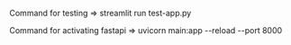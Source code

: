 Command for testing =>
streamlit run test-app.py

Command for activating fastapi =>
uvicorn main:app --reload --port 8000
